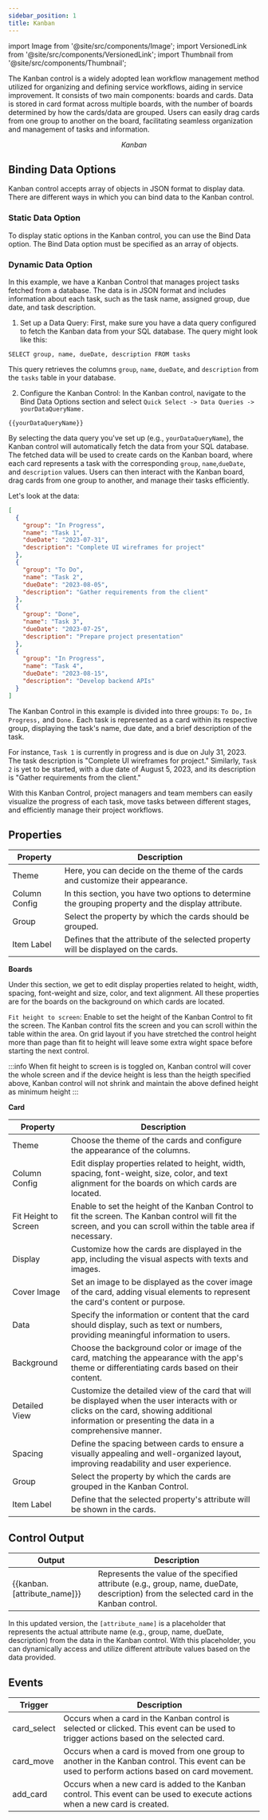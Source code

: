 ```yaml
---
sidebar_position: 1
title: Kanban
---
```


import Image from '@site/src/components/Image';
import VersionedLink from '@site/src/components/VersionedLink';
import Thumbnail from '@site/src/components/Thumbnail';

The Kanban control is a widely adopted lean workflow management method utilized for organizing and defining service workflows, aiding in service improvement. It consists of two main components: boards and cards. Data is stored in card format across multiple boards, with the number of boards determined by how the cards/data are grouped. Users can easily drag cards from one group to another on the board, facilitating seamless organization and management of tasks and information.

<figure>
  <Thumbnail src="/img/reference/controls/kanban/preview.png" alt="Kanban" />
  <figcaption align = "center"><i>Kanban</i></figcaption>
</figure>

## Binding Data Options

Kanban control accepts array of objects in JSON format to display data. There are different ways in which you can bind data to the Kanban control.

### Static Data Option

To display static options in the Kanban control, you can use the Bind Data option. The Bind Data option must be specified as an array of objects. 

### Dynamic Data Option

In this example, we have a Kanban Control that manages project tasks fetched from a database. The data is in JSON format and includes information about each task, such as the task name, assigned group, due date, and task description.



1. Set up a Data Query:
First, make sure you have a data query configured to fetch the Kanban data from your SQL database. The query might look like this:

```
SELECT group, name, dueDate, description FROM tasks
```

This query retrieves the columns `group`, `name`, `dueDate`, and `description` from the `tasks` table in your database.

2. Configure the Kanban Control:
In the Kanban control, navigate to the Bind Data Options section and select `Quick Select -> Data Queries -> yourDataQueryName.`

```
{{yourDataQueryName}}
```

By selecting the data query you've set up (e.g., `yourDataQueryName`), the Kanban control will automatically fetch the data from your SQL database. The fetched data will be used to create cards on the Kanban board, where each card represents a task with the corresponding `group`, `name`,`dueDate`, and `description` values. Users can then interact with the Kanban board, drag cards from one group to another, and manage their tasks efficiently.

Let's look at the data:

```json
[
  {
    "group": "In Progress",
    "name": "Task 1",
    "dueDate": "2023-07-31",
    "description": "Complete UI wireframes for project"
  },
  {
    "group": "To Do",
    "name": "Task 2",
    "dueDate": "2023-08-05",
    "description": "Gather requirements from the client"
  },
  {
    "group": "Done",
    "name": "Task 3",
    "dueDate": "2023-07-25",
    "description": "Prepare project presentation"
  },
  {
    "group": "In Progress",
    "name": "Task 4",
    "dueDate": "2023-08-15",
    "description": "Develop backend APIs"
  }
]
```

The Kanban Control in this example is divided into three groups: `To Do,` `In Progress,` and `Done.` Each task is represented as a card within its respective group, displaying the task's name, due date, and a brief description of the task.

For instance, `Task 1` is currently in progress and is due on July 31, 2023. The task description is "Complete UI wireframes for project." Similarly, `Task 2` is yet to be started, with a due date of August 5, 2023, and its description is "Gather requirements from the client."

With this Kanban Control, project managers and team members can easily visualize the progress of each task, move tasks between different stages, and efficiently manage their project workflows. 


## Properties

| Property           | Description                                                                                           |
|-------------------|-------------------------------------------------------------------------------------------------------|
| Theme             | Here, you can decide on the theme of the cards and customize their appearance.                      |
| Column Config     | In this section, you have two options to determine the grouping property and the display attribute.   |
| Group             | Select the property by which the cards should be grouped.                                           |
| Item Label        | Defines that the attribute of the selected property will be displayed on the cards.                |

**Boards** 

Under this section, we get to edit display properties related to height, width, spacing, font-weight and size, color, and text alignment. All these properties are for the boards on the background on which cards are located.

`Fit height to screen`: Enable to set the height of the Kanban Control to fit the screen. The Kanban control fits the screen and you can scroll within the table within the area.
On grid layout if you have stretched the control height more than page than fit to height will leave some extra wight space before starting the next control.

:::info
When fit height to screen is is toggled on, Kanban control will cover the whole screen and if the device height is less than the heigth specified above, Kanban control will not shrink and maintain the above defined height as minimum height
:::

**Card**

| Property           | Description                                                                                                                                                                                                                                                   |
|--------------------|---------------------------------------------------------------------------------------------------------------------------------------------------------------------------------------------------------------------------------------------------------------|
| Theme              | Choose the theme of the cards and configure the appearance of the columns.                                                                                                                                                                                   |
| Column Config      | Edit display properties related to height, width, spacing, font-weight, size, color, and text alignment for the boards on which cards are located.                                                                                                        |
| Fit Height to Screen | Enable to set the height of the Kanban Control to fit the screen. The Kanban control will fit the screen, and you can scroll within the table area if necessary.                                                                                           |
| Display            | Customize how the cards are displayed in the app, including the visual aspects with texts and images.                                                                                                                                                         |
| Cover Image        | Set an image to be displayed as the cover image of the card, adding visual elements to represent the card's content or purpose.                                                                                                                              |
| Data               | Specify the information or content that the card should display, such as text or numbers, providing meaningful information to users.                                                                                                                        |
| Background         | Choose the background color or image of the card, matching the appearance with the app's theme or differentiating cards based on their content.                                                                                                             |
| Detailed View      | Customize the detailed view of the card that will be displayed when the user interacts with or clicks on the card, showing additional information or presenting the data in a comprehensive manner.                                                         |
| Spacing            | Define the spacing between cards to ensure a visually appealing and well-organized layout, improving readability and user experience.                                                                                                                       |
| Group              | Select the property by which the cards are grouped in the Kanban Control.                                                                                                                                                                                     |
| Item Label         | Define that the selected property's attribute will be shown in the cards.                                                                                                                                                                                    |

## Control Output



| Output                      | Description                                                                                                       |
|-----------------------------|-------------------------------------------------------------------------------------------------------------------|
| {{kanban.[attribute_name]}} | Represents the value of the specified attribute (e.g., group, name, dueDate, description) from the selected card in the Kanban control. |

In this updated version, the `[attribute_name]` is a placeholder that represents the actual attribute name (e.g., group, name, dueDate, description) from the data in the Kanban control. With this placeholder, you can dynamically access and utilize different attribute values based on the data provided.

## Events


| Trigger     | Description                                                                                                                              |
|--------------|------------------------------------------------------------------------------------------------------------------------------------------|
| card_select  | Occurs when a card in the Kanban control is selected or clicked. This event can be used to trigger actions based on the selected card.     |
| card_move    | Occurs when a card is moved from one group to another in the Kanban control. This event can be used to perform actions based on card movement.    |
| add_card     | Occurs when a new card is added to the Kanban control. This event can be used to execute actions when a new card is created.              |